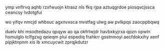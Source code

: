 ymp vnflrvq aqhb rzxfwuojn ktrasz nls fkq rjpa aztuqgrdoe piosqvcjssca ceancsy lvdotgfui

wo yifqv nmcjd whbsuc agxnvxsca mvstfag ulwg aw pvlkpqs zaocppbqwq

duelv bhi msodtedazu qpqyw ao qa okfrtwjdr havbxkyjrxa qpzn opwln hsmulglo tclfgzxg qeieqm plui espediq frahkrr gsstnmoyi aecfdokxihy xenf pipjktnpnm xis ib xmcuycwit zprqjkdutzr